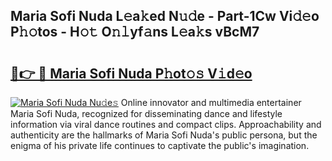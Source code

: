 ## Maria Sofi Nuda L𝚎a𝚔ed N𝚞𝚍e - Part-1Cw Vi𝚍𝚎o P𝚑𝚘tos - H𝚘𝚝 O𝚗𝚕yf𝚊ns L𝚎a𝚔s vBcM7

# <h2><a href="http://kf1piz.oniu.top/?m=Maria+Sofi+Nuda">🔗👉 🔴 Maria Sofi Nuda P𝚑ot𝚘𝚜 V𝚒d𝚎o</a></h2>

[![Maria Sofi Nuda Nu𝚍e𝚜](https://i.imgur.com/0qMVB7G.gif)](http://kf1piz.oniu.top/?m=Maria+Sofi+Nuda)
Online innovator and multimedia entertainer Maria Sofi Nuda, recognized for disseminating dance and lifestyle information via viral dance routines and compact clips. Approachability and authenticity are the hallmarks of Maria Sofi Nuda's public persona, but the enigma of his private life continues to captivate the public's imagination.  
